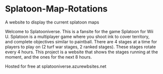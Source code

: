 # Splatoon-Map-Rotations
A website to display the current splatoon maps

Welcome to Splatooniverse. This is a fansite for the game Splatoon for Wii U. 
Splatoon is a multiplayer game where you shoot ink to cover territory, and complete objectives similar to paintball.
There are 4 stages at a time for players to play on (2 turf war stages, 2 ranked stages). These stages rotate every 4 hours.
This project is a website that shows the stages running at the moment, and the ones for the next 8 hours.

Hosted for free at splatooniverse.azurewbsites.net
